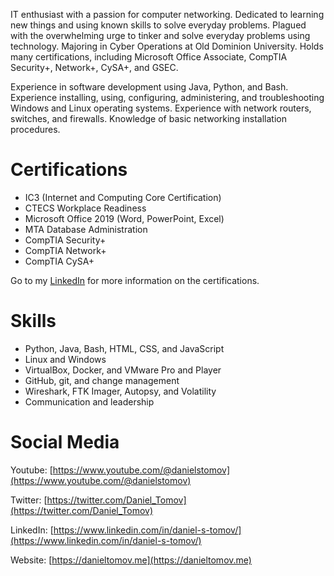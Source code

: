 IT enthusiast with a passion for computer networking. Dedicated to learning new things and using known skills to solve everyday problems. Plagued with the overwhelming urge to tinker and solve everyday problems using technology. Majoring in Cyber Operations at Old Dominion University. Holds many certifications, including Microsoft Office Associate, CompTIA Security+, Network+, CySA+, and GSEC.

Experience in software development using Java, Python, and Bash. Experience installing, using, configuring, administering, and troubleshooting Windows and Linux operating systems. Experience with network routers, switches, and firewalls. Knowledge of basic networking installation procedures.


# Certifications

- IC3 (Internet and Computing Core Certification)
- CTECS Workplace Readiness
- Microsoft Office 2019 (Word, PowerPoint, Excel)
- MTA Database Administration
- CompTIA Security+
- CompTIA Network+
- CompTIA CySA+

Go to my [LinkedIn](https://www.linkedin.com/in/daniel-s-tomov/details/certifications) for more information on the certifications.

# Skills

- Python, Java, Bash, HTML, CSS, and JavaScript
- Linux and Windows
- VirtualBox, Docker, and VMware Pro and Player
- GitHub, git, and change management
- Wireshark, FTK Imager, Autopsy, and Volatility
- Communication and leadership

# Social Media

Youtube: [https://www.youtube.com/@danielstomov](https://www.youtube.com/@danielstomov)

Twitter: [https://twitter.com/Daniel_Tomov](https://twitter.com/Daniel_Tomov)

LinkedIn: [https://www.linkedin.com/in/daniel-s-tomov/](https://www.linkedin.com/in/daniel-s-tomov/)

Website: [https://danieltomov.me](https://danieltomov.me)
